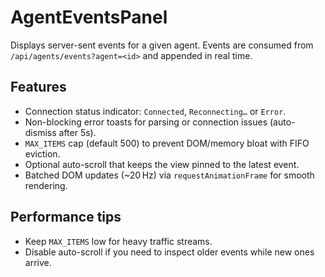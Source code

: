 # AgentEventsPanel

Displays server-sent events for a given agent. Events are consumed from
`/api/agents/events?agent=<id>` and appended in real time.

## Features

- Connection status indicator: `Connected`, `Reconnecting…` or `Error`.
- Non-blocking error toasts for parsing or connection issues (auto-dismiss after 5s).
- `MAX_ITEMS` cap (default 500) to prevent DOM/memory bloat with FIFO eviction.
- Optional auto-scroll that keeps the view pinned to the latest event.
- Batched DOM updates (~20 Hz) via `requestAnimationFrame` for smooth rendering.

## Performance tips

- Keep `MAX_ITEMS` low for heavy traffic streams.
- Disable auto-scroll if you need to inspect older events while new ones arrive.

